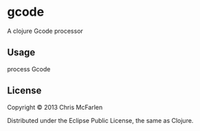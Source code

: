 # gcode

A clojure Gcode processor

## Usage

process Gcode

## License

Copyright © 2013 Chris McFarlen

Distributed under the Eclipse Public License, the same as Clojure.

